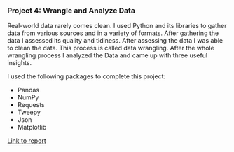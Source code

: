 ### Project 4: Wrangle and Analyze Data
Real-world data rarely comes clean. I used Python and its libraries to gather data from various sources and in a variety of formats. After gathering the data I assessed its quality and tidiness. After assessing the data I was able to clean the data. This process is called data wrangling. After the whole wrangling process I analyzed the Data and came up with three useful insights.

I used the following packages to complete this project:

- Pandas
- NumPy
- Requests
- Tweepy
- Json
- Matplotlib

[Link to report](https://github.com/NickZward/Nanodegree-Data-Analyst/blob/master/Project%204/wrangle_act.ipynb)
